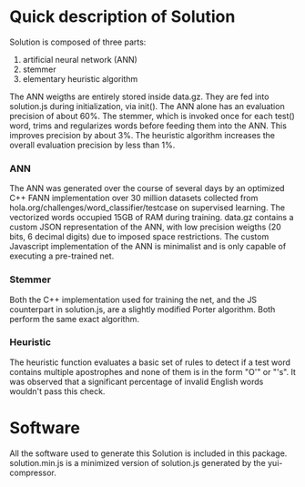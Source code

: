 Quick description of Solution
=============================

Solution is composed of three parts:

  1. artificial neural network (ANN)
  2. stemmer
  3. elementary heuristic algorithm

The ANN weigths are entirely stored inside data.gz. They are fed into solution.js during initialization, via init().
The ANN alone has an evaluation precision of about 60%. The stemmer, which is invoked once for each test() word, trims
and regularizes words before feeding them into the ANN. This improves precision by about 3%. The heuristic algorithm
increases the overall evaluation precision by less than 1%.

### ANN

The ANN was generated over the course of several days by an optimized C++ FANN implementation over 30 million datasets
collected from hola.org/challenges/word_classifier/testcase on supervised learning. The vectorized words occupied
15GB of RAM during training. data.gz contains a custom JSON representation of the ANN, with low precision weigths
(20 bits, 6 decimal digits) due to imposed space restrictions. The custom Javascript implementation of the ANN is
minimalist and is only capable of executing a pre-trained net.

### Stemmer

Both the C++ implementation used for training the net, and the JS counterpart in solution.js, are a slightly modified
Porter algorithm. Both perform the same exact algorithm.

### Heuristic

The heuristic function evaluates a basic set of rules to detect if a test word contains multiple apostrophes and none of them is in the form
"O'" or "'s". It was observed that a significant percentage of invalid English words wouldn't pass this check.

Software
========

All the software used to generate this Solution is included in this package.
solution.min.js is a minimized version of solution.js generated by the yui-compressor.
